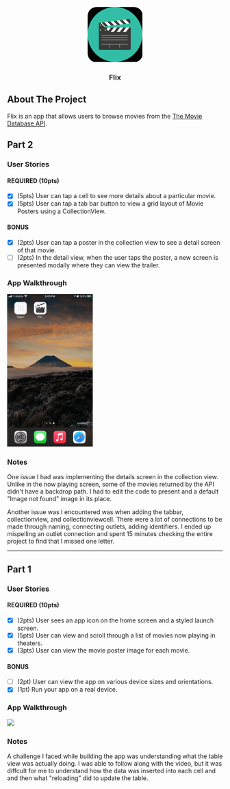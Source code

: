 <div align="center">
	<a href="https://github.com/foflores10/Flix">
		<img src="media/icon.png">
	</a>
	<h3>Flix</h3>
</div>

## About The Project

Flix is an app that allows users to browse movies from the [The Movie Database API](http://docs.themoviedb.apiary.io/#).

## Part 2

### User Stories

#### REQUIRED (10pts)

- [x] (5pts) User can tap a cell to see more details about a particular movie.
- [x] (5pts) User can tap a tab bar button to view a grid layout of Movie Posters using a CollectionView.

#### BONUS

- [x] (2pts) User can tap a poster in the collection view to see a detail screen of that movie.
- [ ] (2pts) In the detail view, when the user taps the poster, a new screen is presented modally where they can view the trailer.

### App Walkthrough

<img src="media/flix2.gif"><br>

### Notes

One issue I had was implementing the details screen in the collection view. Unlike in the now playing screen, some of the movies returned by the API didn't have a backdrop path. I had to edit the code to present and a default "Image not found" image in its place.

Another issue was I encountered was when adding the tabbar, collectionview, and collectionviewcell. There were a lot of connections to be made through naming, connecting outlets, adding identifiers. I ended up mispelling an outlet connection and spent 15 minutes checking the entire project to find that I missed one letter.

---

## Part 1

### User Stories

#### REQUIRED (10pts)

- [x] (2pts) User sees an app icon on the home screen and a styled launch screen.
- [x] (5pts) User can view and scroll through a list of movies now playing in theaters.
- [x] (3pts) User can view the movie poster image for each movie.

#### BONUS

- [ ] (2pt) User can view the app on various device sizes and orientations.
- [x] (1pt) Run your app on a real device.

### App Walkthrough

<img src="media/flix.gif"><br>

### Notes

A challenge I faced while building the app was understanding what the table view was actually doing. I was able to follow along with the video, but it was diffcult for me to understand how the data was inserted into each cell and and then what "reloading" did to update the table.
